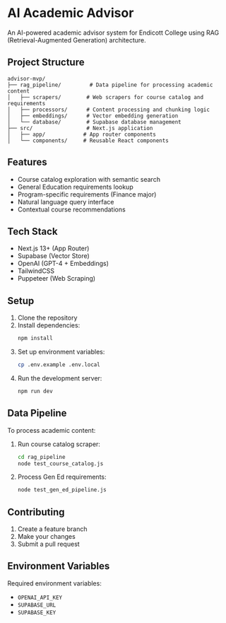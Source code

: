 # AI Academic Advisor

An AI-powered academic advisor system for Endicott College using RAG (Retrieval-Augmented Generation) architecture.

## Project Structure

```
advisor-mvp/
├── rag_pipeline/         # Data pipeline for processing academic content
│   ├── scrapers/        # Web scrapers for course catalog and requirements
│   ├── processors/      # Content processing and chunking logic
│   ├── embeddings/      # Vector embedding generation
│   └── database/        # Supabase database management
├── src/                 # Next.js application
│   ├── app/            # App router components
│   └── components/     # Reusable React components
```

## Features

- Course catalog exploration with semantic search
- General Education requirements lookup
- Program-specific requirements (Finance major)
- Natural language query interface
- Contextual course recommendations

## Tech Stack

- Next.js 13+ (App Router)
- Supabase (Vector Store)
- OpenAI (GPT-4 + Embeddings)
- TailwindCSS
- Puppeteer (Web Scraping)

## Setup

1. Clone the repository
2. Install dependencies:
   ```bash
   npm install
   ```
3. Set up environment variables:
   ```bash
   cp .env.example .env.local
   ```
4. Run the development server:
   ```bash
   npm run dev
   ```

## Data Pipeline

To process academic content:

1. Run course catalog scraper:
   ```bash
   cd rag_pipeline
   node test_course_catalog.js
   ```

2. Process Gen Ed requirements:
   ```bash
   node test_gen_ed_pipeline.js
   ```

## Contributing

1. Create a feature branch
2. Make your changes
3. Submit a pull request

## Environment Variables

Required environment variables:
- `OPENAI_API_KEY`
- `SUPABASE_URL`
- `SUPABASE_KEY`
